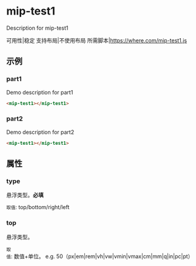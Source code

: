 # mip-test1

Description for mip-test1

可用性|稳定
支持布局|不使用布局
所需脚本|https://where.com/mip-test1.js

## 示例

### part1

Demo description for part1

```html
<mip-test1></mip-test1>
```

### part2

Demo description for part2

```html
<mip-test1></mip-test1>
```


## 属性

### type
    
悬浮类型。**必填**

`取值`: top/bottom/right/left

### top
    
悬浮类型。

`取值`: 数值+单位。 e.g. 50（px|em|rem|vh|vw|vmin|vmax|cm|mm|q|in|pc|pt）


